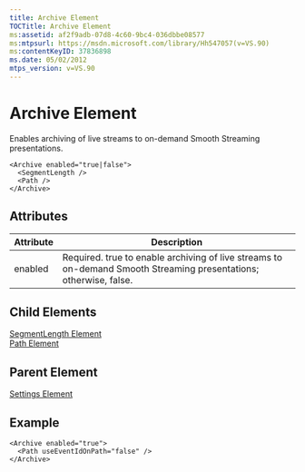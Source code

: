 ```yaml
---
title: Archive Element
TOCTitle: Archive Element
ms:assetid: af2f9adb-07d8-4c60-9bc4-036dbbe08577
ms:mtpsurl: https://msdn.microsoft.com/library/Hh547057(v=VS.90)
ms:contentKeyID: 37836898
ms.date: 05/02/2012
mtps_version: v=VS.90
---
```


# Archive Element

Enables archiving of live streams to on-demand Smooth Streaming presentations.

    <Archive enabled="true|false">
      <SegmentLength />
      <Path />
    </Archive>

## Attributes

|Attribute|Description|
|--- |--- |
|enabled|Required. true to enable archiving of live streams to on-demand Smooth Streaming presentations; otherwise, false.|


## Child Elements

[SegmentLength Element](segmentlength-element.md)  
[Path Element](path-element.md)


## Parent Element

[Settings Element](settings-element.md)


## Example

    <Archive enabled="true">
      <Path useEventIdOnPath="false" />
    </Archive>

